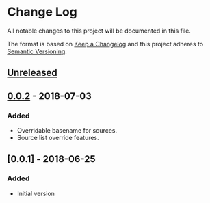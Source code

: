 # Change Log
All notable changes to this project will be documented in this file.

The format is based on [Keep a Changelog](http://keepachangelog.com/)
and this project adheres to [Semantic Versioning](http://semver.org/).


## [Unreleased]


## [0.0.2] - 2018-07-03
### Added
- Overridable basename for sources.
- Source list override features.

## [0.0.1] - 2018-06-25
### Added
- Initial version

[Unreleased]: https://github.com/plandes/rbak/compare/v0.0.2...HEAD
[0.0.2]: https://github.com/plandes/rbak/compare/v0.0.1...v0.0.2
